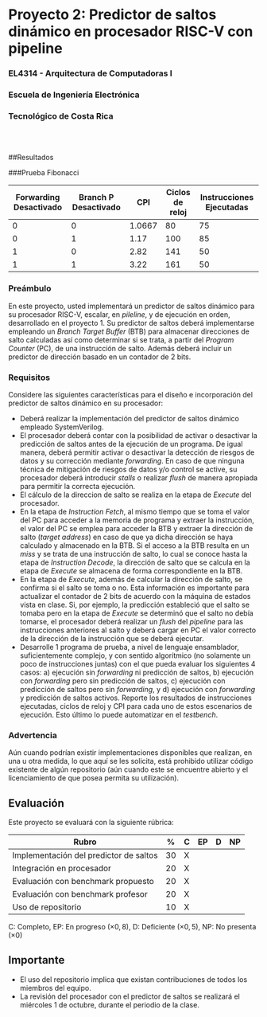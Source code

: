 # Proyecto 2: Predictor de saltos dinámico en procesador RISC-V con pipeline
### EL4314 - Arquitectura de Computadoras I
### Escuela de Ingeniería Electrónica
### Tecnológico de Costa Rica

<br/><br/>

##Resultados

###Prueba Fibonacci

| Forwarding Desactivado | Branch P Desactivado | CPI    | Ciclos de reloj | Instrucciones Ejecutadas |
|------------------------|----------------------|--------|-----------------|--------------------------|
| 0                      | 0                    | 1.0667 | 80              | 75                       |
| 0                      | 1                    | 1.17   | 100             | 85                       |
| 1                      | 0                    | 2.82   | 141             | 50                       |
| 1                      | 1                    | 3.22   | 161             | 50                       |

### Preámbulo
En este proyecto, usted implementará un predictor de saltos dinámico para su procesador RISC-V, escalar, en _pileline_, y de ejecución en orden, desarrollado en el proyecto 1. Su predictor de saltos deberá implementarse empleando un _Branch Target Buffer_ (BTB) para almacenar direcciones de salto calculadas así como determinar si se trata, a partir del _Program Counter_ (PC), de una instrucción de salto. Además deberá incluir un predictor de dirección basado en un contador de 2 bits.


### Requisitos
Considere las siguientes características para el diseño e incorporación del predictor de saltos dinámico en su procesador:

- Deberá realizar la implementación del predictor de saltos dinámico empleado SystemVerilog.
- El procesador deberá contar con la posibilidad de activar o desactivar la predicción de saltos antes de la ejecución de un programa. De igual manera, deberá permitir activar o desactivar la detección de riesgos de datos y su corrección mediante _forwarding_. En caso de que ninguna técnica de mitigación de riesgos de datos y/o control se active, su procesador deberá introducir _stalls_ o realizar _flush_ de manera apropiada para permitir la correcta ejecución.
- El cálculo de la direccion de salto se realiza en la etapa de _Execute_ del procesador. 
- En la etapa de _Instruction Fetch_, al mismo tiempo que se toma el valor del PC para acceder a la memoria de programa y extraer la instrucción, el valor del PC se emplea para acceder la BTB y extraer la dirección de salto (_target address_) en caso de que ya dicha dirección se haya calculado y almacenado en la BTB. Si el acceso a la BTB resulta en un _miss_ y se trata de una instrucción de salto, lo cual se conoce hasta la etapa de _Instruction Decode_, la dirección de salto que se calcula en la etapa de _Execute_ se almacena de forma correspondiente en la BTB.
- En la etapa de _Execute_, además de calcular la dirección de salto, se confirma si el salto se toma o no. Esta información es importante para actualizar el contador de 2 bits de acuerdo con la máquina de estados vista en clase. Si, por ejemplo, la predicción estableció que el salto se tomaba pero en la etapa de _Execute_ se determinó que el salto no debía tomarse, el procesador deberá realizar un _flush_ del _pipeline_ para las instrucciones anteriores al salto y deberá cargar en PC el valor correcto de la dirección de la instrucción que se deberá ejecutar.
- Desarrolle 1 programa de prueba, a nivel de lenguaje ensamblador, suficientemente complejo, y con sentido algorítmico (no solamente un poco de instrucciones juntas) con el que pueda evaluar los siguientes 4 casos: a) ejecución sin _forwarding_ ni predicción de saltos, b) ejecución con _forwarding_ pero sin predicción de saltos, c) ejecución con predicción de saltos pero sin _forwarding_, y d) ejecución con _forwarding_ y predicción de saltos activos. Reporte los resultados de instrucciones ejecutadas, ciclos de reloj y CPI para cada uno de estos escenarios de ejecución. Esto último lo puede automatizar en el _testbench_.

### Advertencia
Aún cuando podrían existir implementaciones disponibles que realizan, en una u otra medida, lo que aquí se les solicita, está prohibido utilizar código existente de algún repositorio (aún cuando este se encuentre abierto y el licenciamiento de que posea permita su utilización).


## Evaluación
Este proyecto se evaluará con la siguiente rúbrica:


| Rubro | % | C | EP | D | NP |
|-------|---|---|----|---|----|
|Implementación del predictor de saltos | 30| X  |    |   |    |
|Integración en procesador | 20| X  |    |   |    |
|Evaluación con benchmark propuesto | 20| X  |    |   |    |
|Evaluación con benchmark profesor | 20| X  |    |   |    |
|Uso de repositorio|10| X  |    |   |    |

C: Completo,
EP: En progreso ($\times 0,8$),
D: Deficiente ($\times 0,5$),
NP: No presenta ($\times 0$)

## Importante
- El uso del repositorio implica que existan contribuciones de todos los miembros del equipo. 
- La revisión del procesador con el predictor de saltos se realizará el miércoles 1 de octubre, durante el periodio de la clase.
